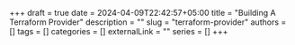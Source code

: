 +++ 
draft = true
date = 2024-04-09T22:42:57+05:00
title = "Building A Terraform Provider"
description = ""
slug = "terraform-provider"
authors = []
tags = []
categories = []
externalLink = ""
series = []
+++
